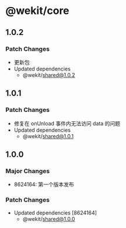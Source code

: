 # @wekit/core

## 1.0.2

### Patch Changes

- 更新包
- Updated dependencies
  - @wekit/shared@1.0.2

## 1.0.1

### Patch Changes

- 修复在 onUnload 事件内无法访问 data 的问题
- Updated dependencies
  - @wekit/shared@1.0.1

## 1.0.0

### Major Changes

- 8624164: 第一个版本发布

### Patch Changes

- Updated dependencies [8624164]
  - @wekit/shared@1.0.0
